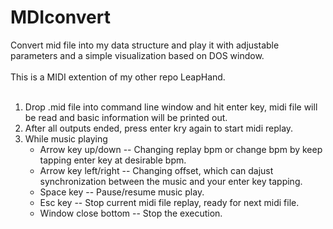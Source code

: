 # MDIconvert
Convert mid file into my data structure and play it with adjustable parameters and a simple visualization based on DOS window.  
<br>
This is a MIDI extention of my other repo LeapHand.  
<br>
1. Drop .mid file into command line window and hit enter key, midi file will be read and basic information will be printed out.
2. After all outputs ended, press enter kry again to start midi replay.
3. While music playing
    - Arrow key up/down      -- Changing replay bpm or change bpm by keep tapping enter key at desirable bpm. 
    - Arrow key left/right   -- Changing offset, which can dajust synchronization between the music and your enter key tapping.
    - Space key              -- Pause/resume music play.
    - Esc key                -- Stop current midi file replay, ready for next midi file.
    - Window close bottom    -- Stop the execution.
